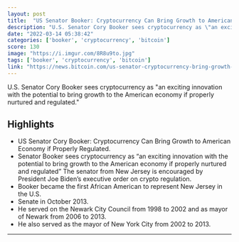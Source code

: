 ```yaml
---
layout: post
title:  "US Senator Booker: Cryptocurrency Can Bring Growth to American Economy if Properly Regulated"
description: "U.S. Senator Cory Booker sees cryptocurrency as \"an exciting innovation with the potential to bring growth to the American economy if properly nurtured and regulated.\""
date: "2022-03-14 05:38:42"
categories: ['booker', 'cryptocurrency', 'bitcoin']
score: 130
image: "https://i.imgur.com/8R8u9to.jpg"
tags: ['booker', 'cryptocurrency', 'bitcoin']
link: "https://news.bitcoin.com/us-senator-cryptocurrency-bring-growth-to-american-economy-properly-regulated/"
---
```


U.S. Senator Cory Booker sees cryptocurrency as \"an exciting innovation with the potential to bring growth to the American economy if properly nurtured and regulated.\"

## Highlights

- US Senator Cory Booker: Cryptocurrency Can Bring Growth to American Economy if Properly Regulated.
- Senator Booker sees cryptocurrency as “an exciting innovation with the potential to bring growth to the American economy if properly nurtured and regulated” The senator from New Jersey is encouraged by President Joe Biden’s executive order on crypto regulation.
- Booker became the first African American to represent New Jersey in the U.S.
- Senate in October 2013.
- He served on the Newark City Council from 1998 to 2002 and as mayor of Newark from 2006 to 2013.
- He also served as the mayor of New York City from 2002 to 2013.

---
